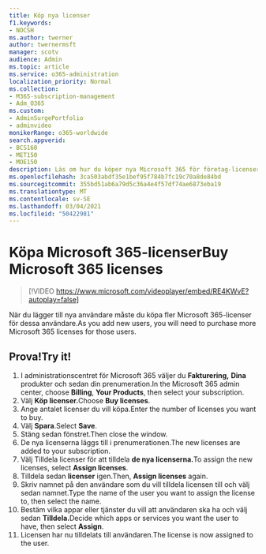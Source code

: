 ```yaml
---
title: Köp nya licenser
f1.keywords:
- NOCSH
ms.author: twerner
author: twernermsft
manager: scotv
audience: Admin
ms.topic: article
ms.service: o365-administration
localization_priority: Normal
ms.collection:
- M365-subscription-management
- Adm_O365
ms.custom:
- AdminSurgePortfolio
- adminvideo
monikerRange: o365-worldwide
search.appverid:
- BCS160
- MET150
- MOE150
description: Läs om hur du köper nya Microsoft 365 för företag-licenser.
ms.openlocfilehash: 3ca503abdf35e1bef95f784b7fc19c70a8de84bd
ms.sourcegitcommit: 355bd51ab6a79d5c36a4e4f57df74ae6873eba19
ms.translationtype: MT
ms.contentlocale: sv-SE
ms.lasthandoff: 03/04/2021
ms.locfileid: "50422981"
---
```

# <a name="buy-microsoft-365-licenses"></a><span data-ttu-id="8189d-103">Köpa Microsoft 365-licenser</span><span class="sxs-lookup"><span data-stu-id="8189d-103">Buy Microsoft 365 licenses</span></span>

> [!VIDEO https://www.microsoft.com/videoplayer/embed/RE4KWvE?autoplay=false]

<span data-ttu-id="8189d-104">När du lägger till nya användare måste du köpa fler Microsoft 365-licenser för dessa användare.</span><span class="sxs-lookup"><span data-stu-id="8189d-104">As you add new users, you will need to purchase more Microsoft 365 licenses for those users.</span></span>

## <a name="try-it"></a><span data-ttu-id="8189d-105">Prova!</span><span class="sxs-lookup"><span data-stu-id="8189d-105">Try it!</span></span>

1. <span data-ttu-id="8189d-106">I administrationscentret för Microsoft 365 väljer du **Fakturering,** **Dina** produkter och sedan din prenumeration.</span><span class="sxs-lookup"><span data-stu-id="8189d-106">In the Microsoft 365 admin center, choose **Billing**, **Your Products**, then select your subscription.</span></span>
1. <span data-ttu-id="8189d-107">Välj **Köp licenser.**</span><span class="sxs-lookup"><span data-stu-id="8189d-107">Choose **Buy licenses**.</span></span>
1. <span data-ttu-id="8189d-108">Ange antalet licenser du vill köpa.</span><span class="sxs-lookup"><span data-stu-id="8189d-108">Enter the number of licenses you want to buy.</span></span>
1. <span data-ttu-id="8189d-109">Välj **Spara**.</span><span class="sxs-lookup"><span data-stu-id="8189d-109">Select **Save**.</span></span>
1. <span data-ttu-id="8189d-110">Stäng sedan fönstret.</span><span class="sxs-lookup"><span data-stu-id="8189d-110">Then close the window.</span></span>
1. <span data-ttu-id="8189d-111">De nya licenserna läggs till i prenumerationen.</span><span class="sxs-lookup"><span data-stu-id="8189d-111">The new licenses are added to your subscription.</span></span>
1. <span data-ttu-id="8189d-112">Välj Tilldela licenser för att tilldela **de nya licenserna.**</span><span class="sxs-lookup"><span data-stu-id="8189d-112">To assign the new licenses, select **Assign licenses**.</span></span>
1. <span data-ttu-id="8189d-113">Tilldela sedan **licenser** igen.</span><span class="sxs-lookup"><span data-stu-id="8189d-113">Then, **Assign licenses** again.</span></span>
1. <span data-ttu-id="8189d-114">Skriv namnet på den användare som du vill tilldela licensen till och välj sedan namnet.</span><span class="sxs-lookup"><span data-stu-id="8189d-114">Type the name of the user you want to assign the license to, then select the name.</span></span>
1. <span data-ttu-id="8189d-115">Bestäm vilka appar eller tjänster du vill att användaren ska ha och välj sedan **Tilldela.**</span><span class="sxs-lookup"><span data-stu-id="8189d-115">Decide which apps or services you want the user to have, then select **Assign**.</span></span>
1. <span data-ttu-id="8189d-116">Licensen har nu tilldelats till användaren.</span><span class="sxs-lookup"><span data-stu-id="8189d-116">The license is now assigned to the user.</span></span>